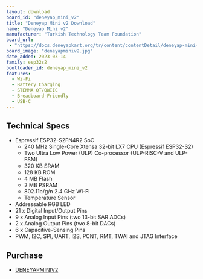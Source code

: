 ```yaml
---
layout: download
board_id: "deneyap_mini_v2"
title: "Deneyap Mini v2 Download"
name: "Deneyap Mini v2"
manufacturer: "Turkish Technology Team Foundation"
board_url:
 - "https://docs.deneyapkart.org/tr/content/contentDetail/deneyap-mini-v2"
board_image: "deneyapminiv2.jpg"
date_added: 2023-03-14
family: esp32s2
bootloader_id: deneyap_mini_v2
features:
  - Wi-Fi
  - Battery Charging
  - STEMMA QT/QWIIC
  - Breadboard-Friendly
  - USB-C
---
```


## Technical Specs
  - Espressif ESP32-S2FN4R2 SoC
    - 240 MHz Single-Core Xtensa 32-bit LX7 CPU (Espressif ESP32-S2)
    - Two Ultra Low Power (ULP) Co-processor (ULP­-RISC-­V and ULP-FSM)
    - 320 KB SRAM
    - 128 KB ROM
    - 4 MB Flash
    - 2 MB PSRAM
    - 802.11b/g/n 2.4 GHz Wi-Fi
    - Temperature Sensor
  - Addressable RGB LED
  - 21 x Digital Input/Output Pins
  -  9 x Analog Input Pins (two 13-bit SAR ADCs)
  -  2 x Analog Output Pins (two 8-bit DACs)
  -  6 x Capacitive-Sensing Pins
  -  PWM, I2C, SPI, UART, I2S, PCNT, RMT, TWAI and JTAG Interface

## Purchase
* [DENEYAPMINIV2](https://magaza.deneyapkart.org/tr/product/detail/deneyap-mini-v2-type-c)
